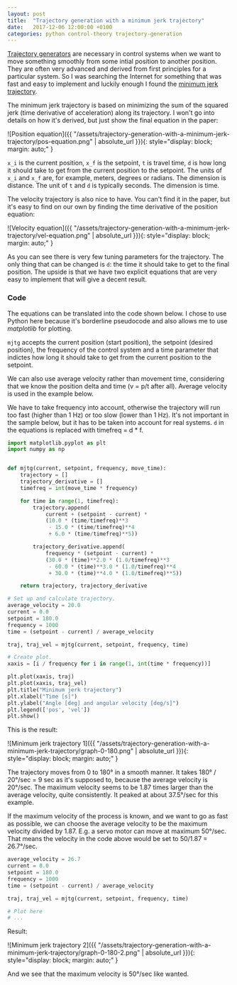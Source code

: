 ```yaml
---
layout: post
title:  "Trajectory generation with a minimum jerk trajectory"
date:   2017-12-06 12:00:00 +0100
categories: python control-theory trajectory-generation
---
```


[Trajectory generators][stanford-handout-trajectory] are necessary in control systems when we
want to move something smoothly from some intial position to another position. They are often
very advanced and derived from first principles for a particular system. So I was searching
the Internet for something that was fast and easy to implement and luckily enough I found the
[minimum jerk trajectory][shadmehrlab-mjt].

The minimum jerk trajectory is based on minimizing the sum of the squared jerk (time derivative
of acceleration) along its trajectory. I won't go into details on how it's derived, but just
show the final equation in the paper:

![Position equation]({{ "/assets/trajectory-generation-with-a-minimum-jerk-trajectory/pos-equation.png" | absolute_url }}){: style="display: block; margin: auto;" }

`x_i` is the current position, `x_f` is the setpoint, `t` is travel time, `d` is how long it
should take to get from  the current position to the setpoint. The units of `x_i` and `x_f`
are, for example, meters, degrees or radians. The dimension is distance. The unit of `t` and
`d` is typically seconds. The dimension is time.

The velocity trajectory is also nice to have. You can't find it in the paper, but it's easy to
find on our own by finding the time derivative of the position equation:

![Velocity equation]({{ "/assets/trajectory-generation-with-a-minimum-jerk-trajectory/vel-equation.png" | absolute_url }}){: style="display: block; margin: auto;" }

As you can see there is very few tuning parameters for the trajectory. The only thing that
can be changed is `d`: the time it should take to get to the final position. The upside is that
we have two explicit equations that are very easy to implement that will give a decent result.

### Code

The equations can be translated into the code shown below. I chose to use Python here because it's
borderline pseudocode and also allows me to use *matplotlib* for plotting.

`mjtg` accepts the current position (start position), the setpoint (desired position), the
frequency of the control system and a time parameter that indictes how long it should
take to get from the current position to the setpoint.

We can also use average velocity rather than movement time, considering that we know the
position delta and time (v = p/t after all). Average velocity is used in the example below.

We have to take frequency into account, otherwise the trajectory will run too fast (higher
than 1 Hz) or too slow (lower than 1 Hz). It's not important in the sample below, but it has
to be taken into account for real systems. `d` in the equations is replaced with timefreq =
d * f.


```python
import matplotlib.pyplot as plt
import numpy as np


def mjtg(current, setpoint, frequency, move_time):
    trajectory = []
    trajectory_derivative = []
    timefreq = int(move_time * frequency)

    for time in range(1, timefreq):
        trajectory.append(
            current + (setpoint - current) *
            (10.0 * (time/timefreq)**3
             - 15.0 * (time/timefreq)**4
             + 6.0 * (time/timefreq)**5))

        trajectory_derivative.append(
            frequency * (setpoint - current) *
            (30.0 * (time)**2.0 * (1.0/timefreq)**3
             - 60.0 * (time)**3.0 * (1.0/timefreq)**4
             + 30.0 * (time)**4.0 * (1.0/timefreq)**5))

    return trajectory, trajectory_derivative

# Set up and calculate trajectory.
average_velocity = 20.0
current = 0.0
setpoint = 180.0
frequency = 1000
time = (setpoint - current) / average_velocity

traj, traj_vel = mjtg(current, setpoint, frequency, time)

# Create plot.
xaxis = [i / frequency for i in range(1, int(time * frequency))]

plt.plot(xaxis, traj)
plt.plot(xaxis, traj_vel)
plt.title("Minimum jerk trajectory")
plt.xlabel("Time [s]")
plt.ylabel("Angle [deg] and angular velocity [deg/s]")
plt.legend(['pos', 'vel'])
plt.show()
```

This is the result:

![Minimum jerk trajectory 1]({{ "/assets/trajectory-generation-with-a-minimum-jerk-trajectory/graph-0-180.png" | absolute_url }}){: style="display: block; margin: auto;" }

The trajectory moves from 0 to 180° in a smooth manner. It takes 180° / 20°/sec = 9 sec as it's supposed to,
because the average velocity is 20°/sec. The maximum velocity seems to be 1.87 times larger than the average
velocity, quite consistently. It peaked at about 37.5°/sec for this example.

If the maximum velocity of the process is known, and we want to go as fast as possible, we can choose the
average velocity to be the maximum velocity divided by 1.87. E.g. a servo motor can move at maximum 50°/sec.
That means the velocity in the code above would be set to 50/1.87 = 26.7°/sec.

```python
average_velocity = 26.7
current = 0.0
setpoint = 180.0
frequency = 1000
time = (setpoint - current) / average_velocity

traj, traj_vel = mjtg(current, setpoint, frequency, time)

# Plot here
# ...
```

Result:

![Minimum jerk trajectory 2]({{ "/assets/trajectory-generation-with-a-minimum-jerk-trajectory/graph-0-180-2.png" | absolute_url }}){: style="display: block; margin: auto;" }

And we see that the maximum velocity is 50°/sec like wanted.

[stanford-handout-trajectory]: https://see.stanford.edu/materials/aiircs223a/handout6_Trajectory.pdf
[shadmehrlab-mjt]: http://courses.shadmehrlab.org/Shortcourse/minimumjerk.pdf
